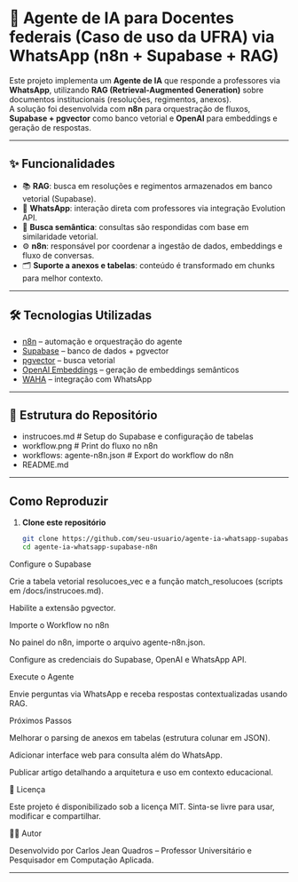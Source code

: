 # 🤖 Agente de IA para Docentes federais (Caso de uso da UFRA) via WhatsApp (n8n + Supabase + RAG)

Este projeto implementa um **Agente de IA** que responde a professores via **WhatsApp**, utilizando **RAG (Retrieval-Augmented Generation)** sobre documentos institucionais (resoluções, regimentos, anexos).  
A solução foi desenvolvida com **n8n** para orquestração de fluxos, **Supabase + pgvector** como banco vetorial e **OpenAI** para embeddings e geração de respostas.  

---

## ✨ Funcionalidades
- 📚 **RAG**: busca em resoluções e regimentos armazenados em banco vetorial (Supabase).  
- 📲 **WhatsApp**: interação direta com professores via integração Evolution API.  
- 🔎 **Busca semântica**: consultas são respondidas com base em similaridade vetorial.  
- ⚙️ **n8n**: responsável por coordenar a ingestão de dados, embeddings e fluxo de conversas.  
- 🗂 **Suporte a anexos e tabelas**: conteúdo é transformado em chunks para melhor contexto.  

---

## 🛠️ Tecnologias Utilizadas
- [n8n](https://n8n.io/) – automação e orquestração do agente  
- [Supabase](https://supabase.com/) – banco de dados + pgvector  
- [pgvector](https://github.com/pgvector/pgvector) – busca vetorial  
- [OpenAI Embeddings](https://platform.openai.com/docs/guides/embeddings) – geração de embeddings semânticos  
- [WAHA](https://waha.dev/)  – integração com WhatsApp  

---

## 📂 Estrutura do Repositório
 - instrucoes.md # Setup do Supabase e configuração de tabelas
 -  workflow.png # Print do fluxo no n8n
- workflows: agente-n8n.json # Export do workflow do n8n
- README.md

---

##  Como Reproduzir
1. **Clone este repositório**
   ```bash
   git clone https://github.com/seu-usuario/agente-ia-whatsapp-supabase-n8n.git
   cd agente-ia-whatsapp-supabase-n8n
Configure o Supabase

Crie a tabela vetorial resolucoes_vec e a função match_resolucoes (scripts em /docs/instrucoes.md).

Habilite a extensão pgvector.

Importe o Workflow no n8n

No painel do n8n, importe o arquivo agente-n8n.json.

Configure as credenciais do Supabase, OpenAI e WhatsApp API.

Execute o Agente

Envie perguntas via WhatsApp e receba respostas contextualizadas usando RAG.

 Próximos Passos

Melhorar o parsing de anexos em tabelas (estrutura colunar em JSON).

Adicionar interface web para consulta além do WhatsApp.

Publicar artigo detalhando a arquitetura e uso em contexto educacional.

📜 Licença

Este projeto é disponibilizado sob a licença MIT.
Sinta-se livre para usar, modificar e compartilhar.

👨‍🏫 Autor

Desenvolvido por Carlos Jean Quadros – Professor Universitário e Pesquisador em Computação Aplicada.


---

